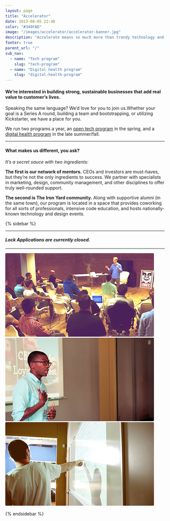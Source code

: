 ```yaml
---
layout: page
title: "Accelerator"
date: 2013-08-05 22:48
color: "#349FAD"
image: "/images/accelerator/accelerator-banner.jpg"
description: "Accelerate means so much more than trendy technology and giant exits."
footer: true
parent_url: "/"
sub_nav:
  - name: "Tech program"
    slug: "tech-program"
  - name: "Digital health program"
    slug: "digital-health-program"
---
```


#### We’re interested in building strong, sustainable businesses that add real value to customer’s lives.

Speaking the same language? We’d love for you to join us.Whether your goal is a Series A round, building a team and bootstrapping, or utilizing Kickstarter, we have a place for you.

We run two programs a year, an [open tech program](/accelerator/tech-program) in the spring, and a [digital health program](/accelerator/digital-health-program) in the late summer/fall. 

---

#### What makes us different, you ask?

*It’s a secret sauce with two ingredients:*

**The first is our network of mentors.** CEOs and investors are must-haves, but they’re not the only ingredients to success. We partner with specialists in marketing, design, community management, and other disciplines to offer truly well-rounded support.

**The second is The Iron Yard community.** Along with supportive alumni (in the same town), our program is located in a space that provides coworking for all sorts of professionals, intensive code education, and hosts nationally-known technology and design events.

{% sidebar %}

---

#### <i class="ss-icon applications-closed">Lock</i> <em>Applications are currently closed.</em>

---

<img src="/images/accelerator/accelerator-landing-page-aaron-walter.jpg" style="border-radius: 3px;">

<img src="/images/accelerator/accelerator-landing-page-jdew.jpg" style="border-radius: 3px;">

<img src="/images/accelerator/accelerator-landing-page-pointing.jpg" style="border-radius: 3px;">

{% endsidebar %}